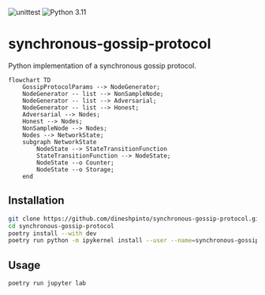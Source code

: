 ![unittest](https://github.com/dineshpinto/synchronous-gossip-protocol/actions/workflows/unittest.yml/badge.svg)
![Python 3.11](https://img.shields.io/badge/python-3.11-blue.svg)

# synchronous-gossip-protocol

Python implementation of a synchronous gossip protocol. 

```mermaid
flowchart TD
    GossipProtocolParams --> NodeGenerator;
    NodeGenerator -- list --> NonSampleNode;
    NodeGenerator -- list --> Adversarial;
    NodeGenerator -- list --> Honest;
    Adversarial --> Nodes;
    Honest --> Nodes;
    NonSampleNode --> Nodes;
    Nodes --> NetworkState;
    subgraph NetworkState
        NodeState --> StateTransitionFunction
        StateTransitionFunction --> NodeState;
        NodeState --o Counter;
        NodeState --o Storage;
    end
```


## Installation

```bash
git clone https://github.com/dineshpinto/synchronous-gossip-protocol.git
cd synchronous-gossip-protocol
poetry install --with dev
poetry run python -m ipykernel install --user --name=synchronous-gossip-protocol
```

## Usage

```bash
poetry run jupyter lab
```
